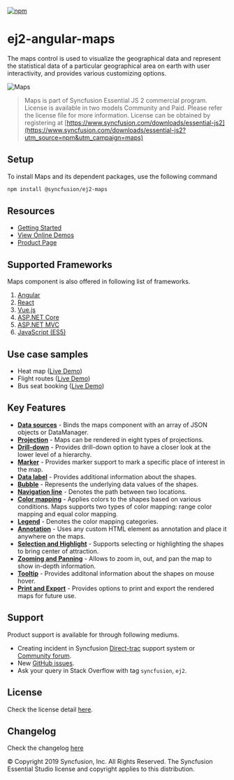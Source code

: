 [![npm](http://ej2.syncfusion.com/github-badges?package=@syncfusion/ej2-angular-maps)](https://www.npmjs.com/package/@syncfusion/ej2-angular-maps)

# ej2-angular-maps

The maps control is used to visualize the geographical data and represent the statistical data of a particular geographical area on earth with user interactivity, and provides various customizing options. 

![Maps](https://ej2.syncfusion.com/products/images/maps/readme.gif)

> Maps is part of Syncfusion Essential JS 2 commercial program. License is available in two models Community and Paid. Please refer the license file for more information. License can be obtained by registering at [https://www.syncfusion.com/downloads/essential-js2](https://www.syncfusion.com/downloads/essential-js2?utm_source=npm&utm_campaign=maps)

## Setup

To install Maps and its dependent packages, use the following command

```sh
npm install @syncfusion/ej2-maps
```

## Resources

* [Getting Started](https://ej2.syncfusion.com/angular/documentation/maps/getting-started.html)
* [View Online Demos](https://ej2.syncfusion.com/angular/demos/#/material/maps/default)
* [Product Page](https://www.syncfusion.com/products/angular/maps)

## Supported Frameworks

Maps component is also offered in following list of frameworks.

1. [Angular](https://www.npmjs.com/package/@syncfusion/ej2-ng-maps?utm_source=npm&utm_campaign=maps)
2. [React](https://www.npmjs.com/package/@syncfusion/ej2-react-maps?utm_source=npm&utm_campaign=maps)
3. [Vue.js](https://www.npmjs.com/package/@syncfusion/ej2-vue-maps?utm_source=npm&utm_campaign=maps)
4. [ASP.NET Core](https://aspdotnetcore.syncfusion.com/Maps/Default#/material)
5. [ASP.NET MVC](https://aspnetmvc.syncfusion.com/Maps/Default#/material)
6. [JavaScript (ES5)](https://www.syncfusion.com/products/javascript/maps)

## Use case samples

* Heat map ([Live Demo](https://ej2.syncfusion.com/angular/demos/#/material/maps/heatmap))
* Flight routes ([Live Demo](https://ej2.syncfusion.com/angular/demos/#/material/maps/curvedlines))
* Bus seat booking ([Live Demo](https://ej2.syncfusion.com/angular/demos/#/material/maps/seatSelection))

## Key Features

* [**Data sources**](https://ej2.syncfusion.com/angular/demos/#/material/maps/default) - Binds the maps component with an array of JSON objects or DataManager.
* [**Projection**](https://ej2.syncfusion.com/angular/demos/#/material/maps/projection) - Maps can be rendered in eight types of projections.
* [**Drill-down**](https://ej2.syncfusion.com/angular/demos/#/material/maps/drilldown) - Provides drill-down option to have a closer look at the lower level of a hierarchy.
* [**Marker**](https://ej2.syncfusion.com/angular/demos/#/material/maps/marker) - Provides marker support to mark a specific place of interest in the map.
* [**Data label**](https://ej2.syncfusion.com/angular/demos/#/material/maps/labels) - Provides additional information about the shapes.
* [**Bubble**](https://ej2.syncfusion.com/angular/demos/#/material/maps/bubble) - Represents the underlying data values of the shapes.
* [**Navigation line**](https://ej2.syncfusion.com/angular/demos/#/material/maps/navigationLines) - Denotes the path between two locations.
* [**Color mapping**](https://ej2.syncfusion.com/angular/demos/#/material/maps/labels) - Applies colors to the shapes based on various conditions. Maps supports two types of color mapping: range color mapping and equal color mapping.
* [**Legend**](https://ej2.syncfusion.com/angular/demos/#/material/maps/legend) - Denotes the color mapping categories.
* [**Annotation**](https://ej2.syncfusion.com/angular/demos/#/material/maps/annotation) - Uses any custom HTML element as annotation and place it anywhere on the maps.
* [**Selection and Highlight**](https://ej2.syncfusion.com/angular/demos/#/material/maps/selection) - Supports selecting or highlighting the shapes to bring center of attraction.
* [**Zooming and Panning**](https://ej2.syncfusion.com/angular/demos/#/material/maps/zooming) - Allows to zoom in, out, and pan the map to show in-depth information.
* [**Tooltip**](https://ej2.syncfusion.com/angular/demos/#/material/maps/tooltip) - Provides additonal information about the shapes on mouse hover.
* [**Print and Export**](https://ej2.syncfusion.com/angular/demos/#/material/maps/print) - Provides options to print and export the rendered maps for future use.

## Support

Product support is available for through following mediums.

* Creating incident in Syncfusion [Direct-trac](https://www.syncfusion.com/support/directtrac/incidents?utm_source=npm&utm_campaign=maps) support system or [Community forum](https://www.syncfusion.com/forums/essential-js2?utm_source=npm&utm_campaign=maps).
* New [GitHub issues](https://github.com/syncfusion/ej2-angular-ui-components/issues).
* Ask your query in Stack Overflow with tag `syncfusion`, `ej2`.

## License

Check the license detail [here](https://github.com/syncfusion/ej2-angular-ui-components/blob/master/LICENSE?utm_source=npm&utm_campaign=maps).

## Changelog

Check the changelog [here](https://github.com/syncfusion/ej2-angular-ui-components/blob/master/components/maps/CHANGELOG.md?utm_source=npm&utm_campaign=maps)

© Copyright 2019 Syncfusion, Inc. All Rights Reserved. The Syncfusion Essential Studio license and copyright applies to this distribution.